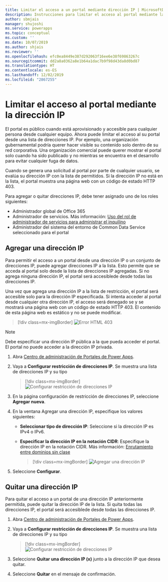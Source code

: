 ```yaml
---
title: Limitar el acceso a un portal mediante dirección IP | MicrosoftDocs
description: Instrucciones para limitar el acceso al portal mediante la dirección IP.
author: sbmjais
manager: shujoshi
ms.service: powerapps
ms.topic: conceptual
ms.custom: ''
ms.date: 10/07/2019
ms.author: shjais
ms.reviewer: ''
ms.openlocfilehash: efc0ea8449e387d292063f16ee6e38f69863267c
ms.sourcegitcommit: dd2a8a0362a8e1b64a1dac7b9f98d43da8d0bd87
ms.translationtype: HT
ms.contentlocale: es-ES
ms.lasthandoff: 12/02/2019
ms.locfileid: "2867255"
---
```

# <a name="restrict-portal-access-by-ip-address"></a>Limitar el acceso al portal mediante la dirección IP

El portal es público cuando está aprovisionado y accesible para cualquier persona desde cualquier equipo. Ahora puede limitar el acceso al su portal desde una lista de direcciones IP. Por ejemplo, una organización gubernamental podría querer hacer visible su contenido solo dentro de su red corporativa. Una organización comercial puede querer mostrar el portal solo cuando ha sido publicado y no mientras se encuentra en el desarrollo para evitar cualquier fuga de datos.

Cuando se genera una solicitud al portal por parte de cualquier usuario, se evalúa su dirección IP con la lista de permitidos. Si la dirección IP no está en la lista, el portal muestra una página web con un código de estado HTTP 403.

Para agregar o quitar direcciones IP, debe tener asignado uno de los roles siguientes:
- Administrador global de Office 365 
-  Administrador de servicios. Más información: [Uso del rol de administrador de servicios para administrar el inquilino](https://technet.microsoft.com/library/mt793847.aspx)  
- Administrador del sistema del entorno de Common Data Service seleccionado para el portal

## <a name="add-an-ip-address"></a>Agregar una dirección IP

Para permitir el acceso a un portal desde una dirección IP o un conjunto de direcciones IP, puede agregar direcciones IP a la lista. Esto permite que se acceda al portal solo desde la lista de direcciones IP agregadas. Si no agrega ninguna dirección IP, el portal será accesiblede desde todas las direcciones IP.

Una vez que agrega una dirección IP a la lista de restricción, el portal será accesible solo para la dirección IP especificada. Si intenta acceder al portal desde cualquier otra dirección IP, el acceso será denegado se y se mostrará una página web con un código de estado HTTP 403. El contenido de esta página web es estático y no se puede modificar.

> [!div class=mx-imgBorder]
> ![Error HTML 403](../media/ip-address-page-error.png "Error HTML 403")  

> [!NOTE]
> Debe especificar una dirección IP pública a la que pueda acceder el portal. El portal no puede acceder a la dirección IP privada.

1.  Abra [Centro de administración de Portales de Power Apps](admin-overview.md).

2.  Vaya a **Configurar restricción de direcciones IP**. Se muestra una lista de direcciones IP y su tipo

    > [!div class=mx-imgBorder]
    > ![Configurar restricción de direcciones IP](../media/set-up-ip-address-restrict.png "Configurar restricción de direcciones IP")

3.  En la página configuración de restricción de direcciones IP, seleccione **Agregar nueva**.

4.  En la ventana Agregar una dirección IP, especifique los valores siguientes:

    - **Seleccionar tipo de dirección IP**: Seleccione si la dirección IP es IPv4 o IPv6.

    - **Especificar la dirección IP en la notación CIDR**: Especifique la dirección IP en la notación CIDR. Más información: [Enrutamiento entre dominios sin clase](https://en.wikipedia.org/wiki/Classless_Inter-Domain_Routing)

      > [!div class=mx-imgBorder]
      > ![Agregar una dirección IP](../media/add-ip-address.png "Agregar una dirección IP")    

5.  Seleccione **Configurar**.

## <a name="remove-an-ip-address"></a>Quitar una dirección IP

Para quitar el acceso a un portal de una dirección IP anteriormente permitida, puede quitar la dirección IP de la lista. Si quita todas las direcciones IP, el portal será accesiblede desde todas las direcciones IP.

1.  Abra [Centro de administración de Portales de Power Apps](admin-overview.md).

2.  Vaya a **Configurar restricción de direcciones IP**. Se muestra una lista de direcciones IP y su tipo

    > [!div class=mx-imgBorder]
    > ![Configurar restricción de direcciones IP](../media/set-up-ip-address-restrict.png "Configurar restricción de direcciones IP")

3.  Seleccione **Quitar una dirección IP (x)** junto a la dirección IP que desea quitar.

4.  Seleccione **Quitar** en el mensaje de confirmación.

